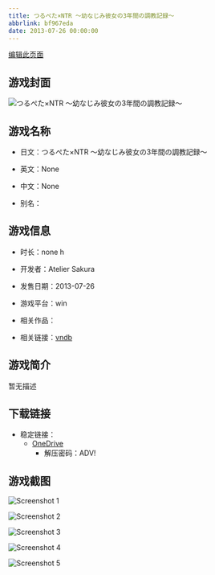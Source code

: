 ```yaml
---
title: つるぺた×NTR ～幼なじみ彼女の3年間の調教記録～
abbrlink: bf967eda
date: 2013-07-26 00:00:00
---
```

[编辑此页面](https://github.com/ACG-3/ADV3-source/blob/main/source/_posts/games/%E3%81%A4%E3%82%8B%E3%81%BA%E3%81%9F%C3%97NTR%20%EF%BD%9E%E5%B9%BC%E3%81%AA%E3%81%98%E3%81%BF%E5%BD%BC%E5%A5%B3%E3%81%AE3%E5%B9%B4%E9%96%93%E3%81%AE%E8%AA%BF%E6%95%99%E8%A8%98%E9%8C%B2%EF%BD%9E.md)

## 游戏封面

![つるぺた×NTR ～幼なじみ彼女の3年間の調教記録～](https://pan.timero.xyz/onedrive/img_lib_001/%E3%81%A4%E3%82%8B%E3%81%BA%E3%81%9F%C3%97NTR%20%EF%BD%9E%E5%B9%BC%E3%81%AA%E3%81%98%E3%81%BF%E5%BD%BC%E5%A5%B3%E3%81%AE3%E5%B9%B4%E9%96%93%E3%81%AE%E8%AA%BF%E6%95%99%E8%A8%98%E9%8C%B2%EF%BD%9E_cover.avif)


## 游戏名称

- 日文：つるぺた×NTR ～幼なじみ彼女の3年間の調教記録～
- 英文：None
- 中文：None

- 别名：


## 游戏信息

- 时长：none h
- 开发者：Atelier Sakura
- 发售日期：2013-07-26
- 游戏平台：win
- 相关作品：

- 相关链接：[vndb](https://vndb.org/v12563)


## 游戏简介

暂无描述


## 下载链接

- 稳定链接：
    - [OneDrive](https://pan.timero.xyz/onedrive/adv_lib_001/%E3%81%A4%E3%82%8B%E3%81%BA%E3%81%9F%C3%97NTR%20%EF%BD%9E%E5%B9%BC%E3%81%AA%E3%81%98%E3%81%BF%E5%BD%BC%E5%A5%B3%E3%81%AE3%E5%B9%B4%E9%96%93%E3%81%AE%E8%AA%BF%E6%95%99%E8%A8%98%E9%8C%B2%EF%BD%9E)
        - 解压密码：ADV!



## 游戏截图


![Screenshot 1](https://pan.timero.xyz/onedrive/img_lib_001/%E3%81%A4%E3%82%8B%E3%81%BA%E3%81%9F%C3%97NTR%20%EF%BD%9E%E5%B9%BC%E3%81%AA%E3%81%98%E3%81%BF%E5%BD%BC%E5%A5%B3%E3%81%AE3%E5%B9%B4%E9%96%93%E3%81%AE%E8%AA%BF%E6%95%99%E8%A8%98%E9%8C%B2%EF%BD%9E_Screenshot_1.avif)

![Screenshot 2](https://pan.timero.xyz/onedrive/img_lib_001/%E3%81%A4%E3%82%8B%E3%81%BA%E3%81%9F%C3%97NTR%20%EF%BD%9E%E5%B9%BC%E3%81%AA%E3%81%98%E3%81%BF%E5%BD%BC%E5%A5%B3%E3%81%AE3%E5%B9%B4%E9%96%93%E3%81%AE%E8%AA%BF%E6%95%99%E8%A8%98%E9%8C%B2%EF%BD%9E_Screenshot_2.avif)

![Screenshot 3](https://pan.timero.xyz/onedrive/img_lib_001/%E3%81%A4%E3%82%8B%E3%81%BA%E3%81%9F%C3%97NTR%20%EF%BD%9E%E5%B9%BC%E3%81%AA%E3%81%98%E3%81%BF%E5%BD%BC%E5%A5%B3%E3%81%AE3%E5%B9%B4%E9%96%93%E3%81%AE%E8%AA%BF%E6%95%99%E8%A8%98%E9%8C%B2%EF%BD%9E_Screenshot_3.avif)

![Screenshot 4](https://pan.timero.xyz/onedrive/img_lib_001/%E3%81%A4%E3%82%8B%E3%81%BA%E3%81%9F%C3%97NTR%20%EF%BD%9E%E5%B9%BC%E3%81%AA%E3%81%98%E3%81%BF%E5%BD%BC%E5%A5%B3%E3%81%AE3%E5%B9%B4%E9%96%93%E3%81%AE%E8%AA%BF%E6%95%99%E8%A8%98%E9%8C%B2%EF%BD%9E_Screenshot_4.avif)

![Screenshot 5](https://pan.timero.xyz/onedrive/img_lib_001/%E3%81%A4%E3%82%8B%E3%81%BA%E3%81%9F%C3%97NTR%20%EF%BD%9E%E5%B9%BC%E3%81%AA%E3%81%98%E3%81%BF%E5%BD%BC%E5%A5%B3%E3%81%AE3%E5%B9%B4%E9%96%93%E3%81%AE%E8%AA%BF%E6%95%99%E8%A8%98%E9%8C%B2%EF%BD%9E_Screenshot_5.avif)


